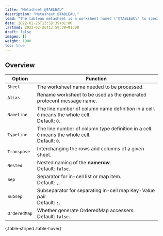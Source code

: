 ```yaml
---
title: "Metasheet @TABLEAU"
description: "Metasheet @TABLEAU."
lead: "The tableau metasheet is a worksheet named \"@TABLEAU\" to specify tableau parser options."
date: 2022-02-26T13:59:39+01:00
lastmod: 2022-02-26T13:59:39+01:00
draft: false
images: []
weight: 1900
toc: true
---
```


## Overview

| Option       | Function                                                                                        |
| ------------ | ----------------------------------------------------------------------------------------------- |
| `Sheet`      | The worksheet name needed to be processed.                                                      |
| `Alias`      | Rename worksheet to be used as the generated protoconf message name.                            |
| `Nameline`   | The line number of column name definition in a cell. `0` means the whole cell.<br>Default: `0`. |
| `Typeline`   | The line number of column type definition in a cell. `0` means the whole cell.<br>Default: `0`. |
| `Transpose`  | Interchanging the rows and columns of a given sheet.                                            |
| `Nested`     | Nested naming of the **namerow**.<br>Default: `false`.                                          |
| `Sep`        | Separator for in-cell list or map item.<br>Default: `,`.                                        |
| `Subsep`     | Subseparator for separating in-cell map Key-Value pair.<br>Default: `:`.                        |
| `OrderedMap` |      Whether generate OrderedMap accessers.<br>Default: `false`.                                                                                           |
{.table-striped .table-hover}
